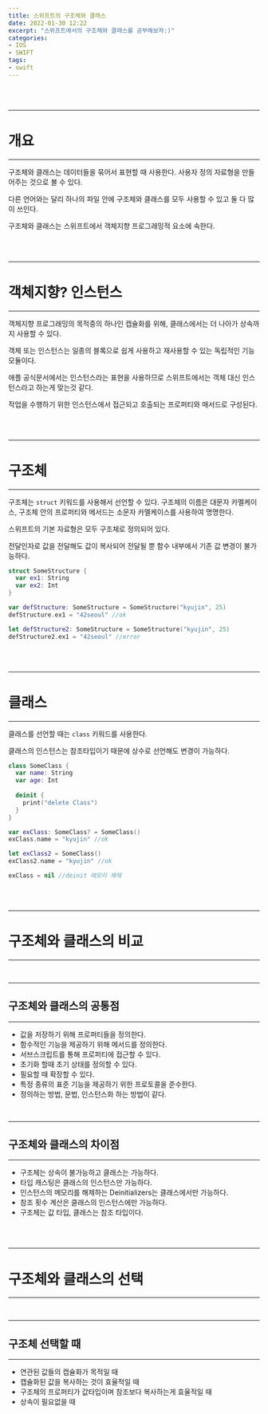 ```yaml
---
title: 스위프트의 구조체와 클래스
date: 2022-01-30 12:22
excerpt: "스위프트에서의 구조체와 클래스를 공부해보자:)"
categories:
- IOS
- SWIFT
tags:
- swift
---
```



<br />
<br />

---

# 개요

---


구조체와 클래스는 데이터들을 묶어서 표현할 때 사용한다. 사용자 정의 자료형을 만들어주는 것으로 볼 수 있다.

다른 언어와는 달리 하나의 파일 안에 구조체와 클래스를 모두 사용할 수 있고 둘 다 많이 쓰인다.

구조체와 클래스는 스위프트에서 객체지향 프로그래밍적 요소에 속한다.

<br />
<br />

---

# 객체지향? 인스턴스

---

객체지향 프로그래밍의 목적중의 하나인 캡슐화를 위해, 클래스에서는 더 나아가 상속까지 사용할 수 있다.

객체 또는 인스턴스는 일종의 블록으로 쉽게 사용하고 재사용할 수 있는 독립적인 기능 모듈이다.

애플 공식문서에서는 인스턴스라는 표현을 사용하므로 스위프트에서는 객체 대신 인스턴스라고 하는게 맞는것 같다.

작업을 수행하기 위한 인스턴스에서 접근되고 호출되는 프로퍼티와 매서드로 구성된다.



<br />
<br />

---

# 구조체

---

구조체는 `struct` 키워드를 사용해서 선언할 수 있다. 구조체의 이름은 대문자 카멜케이스, 구조체 안의 프로퍼티와 메서드는 소문자 카멜케이스를 사용하여 명명한다.

스위프트의 기본 자료형은 모두 구조체로 정의되어 있다. 

전달인자로 값을 전달해도 값이 복사되어 전달될 뿐 함수 내부에서 기존 값 변경이 불가능하다.

```swift
struct SomeStructure {
  var ex1: String
  var ex2: Int
}

var defStructure: SomeStructure = SomeStructure("kyujin", 25)
defStructure.ex1 = "42seoul" //ok

let defStructure2: SomeStructure = SomeStructure("kyujin", 25)
defStructure2.ex1 = "42seoul" //error
```

<br />
<br />

---

# 클래스

---

클래스를 선언할 때는 `class` 키워드를 사용한다.

클래스의 인스턴스는 참조타입이기 때문에 상수로 선언해도 변경이 가능하다.


```swift
class SomeClass {
  var name: String
  var age: Int
  
  deinit {
    print("delete Class")
  }
}

var exClass: SomeClass? = SomeClass()
exClass.name = "kyujin" //ok

let exClass2 = SomeClass()
exClass2.name = "kyujin" //ok

exClass = nil //deinit 메모리 해제
```


<br />
<br />

---

# 구조체와 클래스의 비교

---

<br />

---

## 구조체와 클래스의 공통점

---

* 값을 저장하기 위해 프로퍼티들을 정의한다.
* 함수적인 기능을 제공하기 위해 메서드를 정의한다.
* 서브스크립트를 통해 프로퍼티에 접근할 수 있다.
* 초기화 할때 초기 상태를 정의할 수 있다.
* 필요할 때 확장할 수 있다.
* 특정 종류의 표준 기능을 제공하기 위한 프로토콜을 준수한다.
* 정의하는 방법, 문법, 인스턴스화 하는 방법이 같다.

<br />

---

## 구조체와 클래스의 차이점

---

* 구조체는 상속이 불가능하고 클래스는 가능하다.
* 타입 캐스팅은 클래스의 인스턴스만 가능하다.
* 인스턴스의 메모리를 해제하는 Deinitializers는 클래스에서만 가능하다.
* 참조 횟수 계산은 클래스의 인스턴스에만 가능하다.
* 구조체는 값 타입, 클래스는 참조 타입이다.

<br />
<br />

---

# 구조체와 클래스의 선택

---

<br />

---

## 구조체 선택할 때

---
* 연관된 값들의 캡슐화가 목적일 때
* 캡슐화된 값을 복사하는 것이 효율적일 때
* 구조체의 프로퍼티가 값타입이며 참조보다 복사하는게 효율적일 때
* 상속이 필요없을 때

